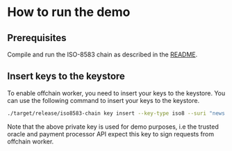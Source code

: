 # How to run the demo

## Prerequisites

Compile and run the ISO-8583 chain as described in the [README](../README.md).

## Insert keys to the keystore

To enable offchain worker, you need to insert your keys to the keystore. You can use the following command to insert your keys to the keystore.

```bash
./target/release/iso8583-chain key insert --key-type iso8 --suri "news slush supreme milk chapter athlete soap sausage put clutch what kitten" --scheme sr25519
```

Note that the above private key is used for demo purposes, i.e the trusted oracle and payment processor API expect this key to sign requests from offchain worker.

## 